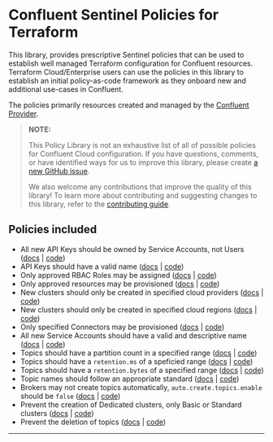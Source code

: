 # Confluent Sentinel Policies for Terraform

This library, provides prescriptive Sentinel policies that can be used to
establish well managed Terraform configuration for Confluent resources.
Terraform Cloud/Enterprise users can use the policies in this library to
establish an initial policy-as-code framework as they onboard new and
additional use-cases in Confluent.

The policies primarily resources created and managed by the [Confluent Provider](https://registry.terraform.io/providers/confluentinc/confluent/latest).

> **NOTE:**
>
> This Policy Library is not an exhaustive list of all of possible policies for
> Confluent Cloud configuration.  If you have questions, comments, or have
> identified ways for us to improve this library, please create [a new GitHub
> issue](https://github.com/confluentinc/policy-library-confluent-terraform/issues/new/choose).
>
> We also welcome any contributions that improve the quality of this library!
> To learn more about contributing and suggesting changes to this library,
> refer to the [contributing
> guide](https://github.com/confluentinc/policy-library-confluent-terraform/blob/master/CONTRIBUTING.md).

## Policies included

- All new API Keys should be owned by Service Accounts, not Users ([docs](https://github.com/confluentinc/policy-library-confluent-terraform/blob/master/docs/policies/allow_apikey_owned_by_service_account.md) | [code](https://github.com/confluentinc/policy-library-confluent-terraform/blob/master/policies/allow_apikey_owned_by_service_account/allow_apikey_owned_by_service_account.sentinel))
- API Keys should have a valid name ([docs](https://github.com/confluentinc/policy-library-confluent-terraform/blob/master/docs/policies/allow_apikey_valid_name.md) | [code](https://github.com/confluentinc/policy-library-confluent-terraform/blob/master/policies/allow_apikey_valid_name/allow_apikey_valid_name.sentinel))
- Only approved RBAC Roles may be assigned ([docs](https://github.com/confluentinc/policy-library-confluent-terraform/blob/master/docs/policies/allow_approved_rbac.md) | [code](https://github.com/confluentinc/policy-library-confluent-terraform/blob/master/policies/allow_approved_rbac/allow_approved_rbac.sentinel))
- Only approved resources may be provisioned ([docs](https://github.com/confluentinc/policy-library-confluent-terraform/blob/master/docs/policies/allow_approved_resources.md) | [code](https://github.com/confluentinc/policy-library-confluent-terraform/blob/master/policies/allow_approved_resources/allow_approved_resources.sentinel))
- New clusters should only be created in specified cloud providers ([docs](https://github.com/confluentinc/policy-library-confluent-terraform/blob/master/docs/policies/allow_clusters_in_approved_clouds.md) | [code](https://github.com/confluentinc/policy-library-confluent-terraform/blob/master/policies/allow_clusters_in_approved_clouds/allow_clusters_in_approved_clouds.sentinel))
- New clusters should only be created in specified cloud regions ([docs](https://github.com/confluentinc/policy-library-confluent-terraform/blob/master/docs/policies/allow_clusters_in_approved_regions.md) | [code](https://github.com/confluentinc/policy-library-confluent-terraform/blob/master/policies/allow_clusters_in_approved_regions/allow_clusters_in_approved_regions.sentinel))
- Only specified Connectors may be provisioned ([docs](https://github.com/confluentinc/policy-library-confluent-terraform/blob/master/docs/policies/allow_connectors_approved.md) | [code](https://github.com/confluentinc/policy-library-confluent-terraform/blob/master/policies/allow_connectors_approved/allow_connectors_approved.sentinel))
- All new Service Accounts should have a valid and descriptive name ([docs](https://github.com/confluentinc/policy-library-confluent-terraform/blob/master/docs/policies/allow_service_account_valid_name.md) | [code](https://github.com/confluentinc/policy-library-confluent-terraform/blob/master/policies/allow_service_account_valid_name/allow_service_account_valid_name.sentinel))
- Topics should have a partition count in a specified range ([docs](https://github.com/confluentinc/policy-library-confluent-terraform/blob/master/docs/policies/allow_topic_custom_partition_count.md) | [code](https://github.com/confluentinc/policy-library-confluent-terraform/blob/master/policies/allow_topic_custom_partition_count/allow_topic_custom_partition_count.sentinel))
- Topics should have a `retention.ms` of a speficied range ([docs](https://github.com/confluentinc/policy-library-confluent-terraform/blob/master/docs/policies/allow_topic_custom_retention_period.md) | [code](https://github.com/confluentinc/policy-library-confluent-terraform/blob/master/policies/allow_topic_custom_retention_period/allow_topic_custom_retention_period.sentinel))
- Topics should have a `retention.bytes` of a specified range ([docs](https://github.com/confluentinc/policy-library-confluent-terraform/blob/master/docs/policies/allow_topic_custom_retention_size.md) | [code](https://github.com/confluentinc/policy-library-confluent-terraform/blob/master/policies/allow_topic_custom_retention_size/allow_topic_custom_retention_size.sentinel))
- Topic names should follow an appropriate standard ([docs](https://github.com/confluentinc/policy-library-confluent-terraform/blob/master/docs/policies/allow_topic_valid_name.md) | [code](https://github.com/confluentinc/policy-library-confluent-terraform/blob/master/policies/allow_topic_valid_name/allow_topic_valid_name.sentinel))
- Brokers may not create topics automatically, `auto.create.topics.enable` should be `false` ([docs](https://github.com/confluentinc/policy-library-confluent-terraform/blob/master/docs/policies/deny_auto_create_topics.md) | [code](https://github.com/confluentinc/policy-library-confluent-terraform/blob/master/policies/deny_auto_create_topics/deny_auto_create_topics.sentinel))
- Prevent the creation of Dedicated clusters, only Basic or Standard clusters ([docs](https://github.com/confluentinc/policy-library-confluent-terraform/blob/master/docs/policies/deny_dedicated_cluster_creation.md) | [code](https://github.com/confluentinc/policy-library-confluent-terraform/blob/master/policies/deny_dedicated_cluster_creation/deny_dedicated_cluster_creation.sentinel))
- Prevent the deletion of topics ([docs](https://github.com/confluentinc/policy-library-confluent-terraform/blob/master/docs/policies/deny_topic_deletion.md) | [code](https://github.com/confluentinc/policy-library-confluent-terraform/blob/master/policies/deny_topic_deletion/deny_topic_deletion.sentinel))

---
